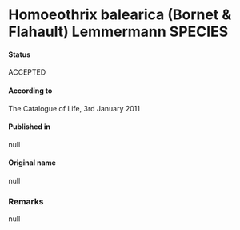 # Homoeothrix balearica (Bornet & Flahault) Lemmermann SPECIES

#### Status
ACCEPTED

#### According to
The Catalogue of Life, 3rd January 2011

#### Published in
null

#### Original name
null

### Remarks
null